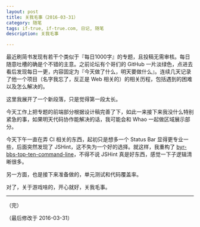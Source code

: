 ```yaml
---
layout: post
title: 关我毛事（2016-03-31）
category: 随笔
tags: if-true, if-true.com, 日记, 随笔
description: 关我毛事

---
```


最近刷简书发现有若干个类似于『每日1000字』的专题，且投稿无需审核。每日随意吐槽的确是个不错的主意。之前论坛有个哥们的 GitHub 一片淡绿色，点进去看后发现每日一更，内容固定为『今天做了什么，明天要做什么』。连续几天记录了他一个项目（名字我忘了，反正是 Web 相关的）的相关历程，包括遇到的困难以及怎么解决的。

这里我展开了一个新段落，只是觉得第一段太长。

今天工作上把专题的前端部分根据设计稿完善了下，如此一来接下来我没什么特别紧急的事，如果明天代码协作能解决的话，我可能会和 Whao 一起做区域展示部分。

今天下午一直在弄 CI 相关的东西，起初只是想多一个 Status Bar 显得更专业一些，后面突然发现了 JSHint，这不失为一个好的选择。就这样，我重构了 [byr-bbs-top-ten-command-line](https://github.com/byr-gdp/byr-bbs-top-ten)，不得不说 JSHint 真是好东西，感觉一下子逻辑清晰很多。

另一方面，也是接下来准备做的，单元测试和代码覆盖率。

对了，关于游戏啥的，开心就好，关我毛事。

---

（完）

（最后修改于 2016-03-31）

